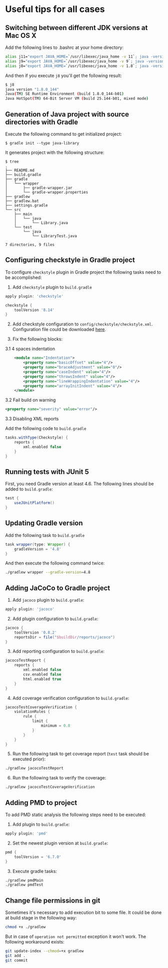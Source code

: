 # Useful tips for all cases

## Switching between different JDK versions at Mac OS X

Add the following lines to .bashrc at your home directory:

```bash
alias j11="export JAVA_HOME=`/usr/libexec/java_home -v 11`; java -version"
alias j9="export JAVA_HOME=`/usr/libexec/java_home -v 9`; java -version"
alias j8="export JAVA_HOME=`/usr/libexec/java_home -v 1.8`; java -version"
```

And then if you execute `j8` you'll get the following result:

```bash
$ j8
java version "1.8.0_144"
Java(TM) SE Runtime Environment (build 1.8.0_144-b01)
Java HotSpot(TM) 64-Bit Server VM (build 25.144-b01, mixed mode)
```

## Generation of Java project with source directories with Gradle

Execute the following command to get initialized project:

```
$ gradle init --type java-library
```

It generates project with the following structure:

```
$ tree
.
├── README.md
├── build.gradle
├── gradle
│   └── wrapper
│       ├── gradle-wrapper.jar
│       └── gradle-wrapper.properties
├── gradlew
├── gradlew.bat
├── settings.gradle
└── src
    ├── main
    │   └── java
    │       └── Library.java
    └── test
        └── java
            └── LibraryTest.java

7 directories, 9 files
```

## Configuring checkstyle in Gradle project

To configure `checkstyle` plugin in Gradle project the following tasks need to be accomplished:

1. Add `checkstyle` plugin to `build.gradle`

```groovy
apply plugin: 'checkstyle'

checkstyle {
    toolVersion '8.14'
}
```

2. Add checkstyle configuration to `config/checkstyle/checkstyle.xml`. Configuration file could be
downloaded [here](https://github.com/checkstyle/checkstyle/tree/master/config).

3. Fix the following blocks:

3.1 4 spaces indentation

```xml
    <module name="Indentation">
        <property name="basicOffset" value="4"/>
        <property name="braceAdjustment" value="0"/>
        <property name="caseIndent" value="4"/>
        <property name="throwsIndent" value="4"/>
        <property name="lineWrappingIndentation" value="4"/>
        <property name="arrayInitIndent" value="4"/>
    </module>
```

3.2 Fail build on warning

```xml
<property name="severity" value="error"/>
```

3.3 Disabling XML reports

Add the following code to `build.gradle`

```groovy
tasks.withType(Checkstyle) {
    reports {
        xml.enabled false
    }
}
```

## Running tests with JUnit 5

First, you need Gradle version at least 4.6. The following lines should be added to `build.gradle`:

```groovy
test {
    useJUnitPlatform()
}
```

## Updating Gradle version

Add the following task to `build.gradle`

```groovy
task wrapper(type: Wrapper) {
    gradleVersion = '4.8'
}
```

And then execute the following command twice:

```bash
./gradlew wrapper --gradle-version=4.8
```

## Adding JaCoCo to Gradle project

1. Add `jacoco` plugin to `build.gradle`:

```groovy
apply plugin: 'jacoco'
```

2. Add plugin configuration to `build.gradle`:

```groovy
jacoco {
    toolVersion '0.8.2'
    reportsDir = file("$buildDir/reports/jacoco")
}
```

3. Add reporting configuration to `build.gradle`:

```groovy
jacocoTestReport {
    reports {
        xml.enabled false
        csv.enabled false
        html.enabled true
    }
}
```

4. Add coverage verification configuration to `build.gradle`:

```groovy
jacocoTestCoverageVerification {
    violationRules {
        rule {
            limit {
                minimum = 0.8
            }
        }
    }
}
```

5. Run the following task to get coverage report (`test` task should be executed prior):

```bash
./gradlew jacocoTestReport
```

6. Run the following task to verify the coverage:

```bash
./gradlew jacocoTestCoverageVerification
```

## Adding PMD to project

To add PMD static analysis the following steps need to be executed:

1. Add plugin to `build.gradle`:

```groovy
apply plugin: 'pmd'
```

2. Set the newest plugin version at `build.gradle`:

```groovy
pmd {
    toolVersion = '6.7.0'
}
```

3. Execute gradle tasks:

```bash
./gradlew pmdMain
./gradlew pmdTest
```

## Change file permissions in git

Sometimes it's necessary to add execution bit to some file. It could be done at build stage in the following way:

```bash
chmod +x ./gradlew
```

But in case of `operation not permitted` exception it won't work. The following workaround exists:

```bash
git update-index --chmod=+x gradlew
git add .
git commit
```
